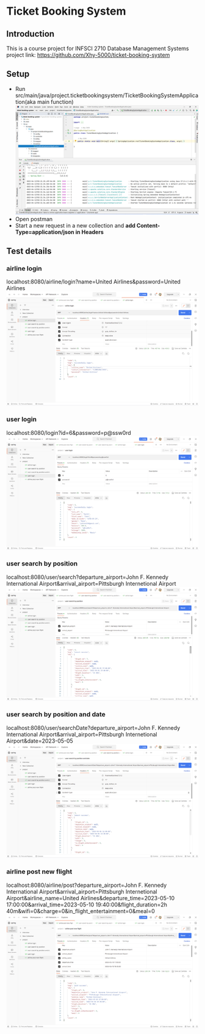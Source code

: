 # Ticket Booking System
## Introduction
This is a course project for INFSCI 2710 Database Management Systems
project link: https://github.com/Xhy-5000/ticket-booking-system

## Setup
- Run src/main/java/project.ticketbookingsystem/TicketBookingSystemApplication(aka main function)
![run](./src/main/resources/static/run.png)
- Open postman
- Start a new request in a new collection and **add Content-Type=application/json in Headers**

## Test details
### airline login
localhost:8080/airline/login?name=United Airlines&password=United Airlines
![airline_login](./src/main/resources/static/airline_login.png)

### user login
localhost:8080/login?id=6&password=p@ssw0rd
![user_login](./src/main/resources/static/user_login.png)

### user search by position
localhost:8080/user/search?departure_airport=John F. Kennedy International Airport&arrival_airport=Pittsburgh Internetional Airport
![user_search_position](./src/main/resources/static/user_search_position.png)

### user search by position and date
localhost:8080/user/searchDate?departure_airport=John F. Kennedy International Airport&arrival_airport=Pittsburgh Internetional Airport&date=2023-05-05
![user_search_position_date](./src/main/resources/static/user_search_position_date.png)

### airline post new flight
localhost:8080/airline/post?departure_airport=John F. Kennedy International Airport&arrival_airport=Pittsburgh Internetional Airport&airline_name=United Airlines&departure_time=2023-05-10 17:00:00&arrival_time=2023-05-10 19:40:00&flight_duration=2h 40m&wifi=0&charge=0&in_flight_entertainment=0&meal=0
![airline_post](./src/main/resources/static/airline_post.png)
